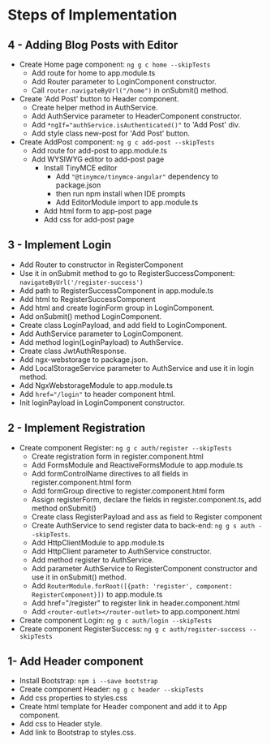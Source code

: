 Steps of Implementation
=======================

4 - Adding Blog Posts with Editor
---------------------------------
* Create Home page component: `ng g c home --skipTests`
    * Add route for home to app.module.ts
    * Add Router parameter to LoginComponent constructor.
    * Call `router.navigateByUrl("/home")` in onSubmit() method.
* Create 'Add Post' button to Header component.
    * Create helper method in AuthService.
    * Add AuthService parameter to HeaderComponent constructor.
    * Add `*ngIf="authService.isAuthenticated()"` to 'Add Post' div.
    * Add style class new-post for 'Add Post' button.
* Create AddPost component: `ng g c add-post --skipTests`
    * Add route for add-post to app.module.ts
    * Add WYSIWYG editor to add-post page
        * Install TinyMCE editor
            * Add `"@tinymce/tinymce-angular"` dependency to package.json
            * then run npm install when IDE prompts
            * Add EditorModule import to app.module.ts
        * Add html form to app-post page
        * Add css for add-post page

3 - Implement Login
-------------------
* Add Router to constructor in RegisterComponent 
* Use it in onSubmit method to go to RegisterSuccessComponent: `navigateByUrl('/register-success')`
* Add path to RegisterSuccessComponent in app.module.ts
* Add html to RegisterSuccessComponent
* Add html and create loginForm group in LoginComponent.
* Add onSubmit() method LoginComponent.
* Create class LoginPayload, and add field to LoginComponent.
* Add AuthService parameter to LoginComponent.
* Add method login(LoginPayload) to AuthService.
* Create class JwtAuthResponse.
* Add ngx-webstorage to package.json.
* Add LocalStorageService parameter to AuthService and use it in login method.
* Add NgxWebstorageModule to app.module.ts
* Add `href="/login"` to header component html.
* Init loginPayload in LoginComponent constructor.

2 - Implement Registration
--------------------------
* Create component Register: `ng g c auth/register --skipTests`
    * Create registration form in register.component.html
    * Add FormsModule and ReactiveFormsModule to app.module.ts
    * Add formControlName directives to all fields in register.component.html form
    * Add formGroup directive to register.component.html form
    * Assign registerForm, declare the fields in register.component.ts, add method onSubmit()
    * Create class RegisterPayload and ass as field to Register component
    * Create AuthService to send register data to back-end: `ng g s auth --skipTests`.
    * Add HttpClientModule to app.module.ts
    * Add HttpClient parameter to AuthService constructor.
    * Add method register to AuthService.
    * Add parameter AuthService to RegisterComponent constructor and use it in onSubmit() method.
    * Add `RouterModule.forRoot([{path: 'register', component: RegisterComponent}])` to app.module.ts
    * Add href="/register" to register link in header.component.html
    * Add `<router-outlet></router-outlet>` to app.component.html
* Create component Login: `ng g c auth/login --skipTests`
* Create component RegisterSuccess: `ng g c auth/register-success --skipTests`

1- Add Header component
-----------------------
* Install Bootstrap: `npm i --save bootstrap`
* Create component Header: `ng g c header --skipTests`
* Add css properties to styles.css
* Create html template for Header component and add it to App component.
* Add css to Header style.
* Add link to Bootstrap to styles.css.
